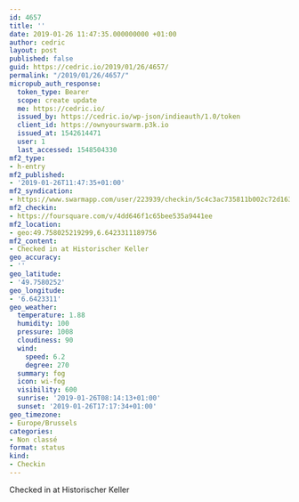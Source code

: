 ```yaml
---
id: 4657
title: ''
date: 2019-01-26 11:47:35.000000000 +01:00
author: cedric
layout: post
published: false
guid: https://cedric.io/2019/01/26/4657/
permalink: "/2019/01/26/4657/"
micropub_auth_response:
  token_type: Bearer
  scope: create update
  me: https://cedric.io/
  issued_by: https://cedric.io/wp-json/indieauth/1.0/token
  client_id: https://ownyourswarm.p3k.io
  issued_at: 1542614471
  user: 1
  last_accessed: 1548504330
mf2_type:
- h-entry
mf2_published:
- '2019-01-26T11:47:35+01:00'
mf2_syndication:
- https://www.swarmapp.com/user/223939/checkin/5c4c3ac735811b002c72d163
mf2_checkin:
- https://foursquare.com/v/4dd646f1c65bee535a9441ee
mf2_location:
- geo:49.758025219299,6.6423311189756
mf2_content:
- Checked in at Historischer Keller
geo_accuracy:
- ''
geo_latitude:
- '49.7580252'
geo_longitude:
- '6.6423311'
geo_weather:
  temperature: 1.88
  humidity: 100
  pressure: 1008
  cloudiness: 90
  wind:
    speed: 6.2
    degree: 270
  summary: fog
  icon: wi-fog
  visibility: 600
  sunrise: '2019-01-26T08:14:13+01:00'
  sunset: '2019-01-26T17:17:34+01:00'
geo_timezone:
- Europe/Brussels
categories:
- Non classé
format: status
kind:
- Checkin
---
```

Checked in at Historischer Keller